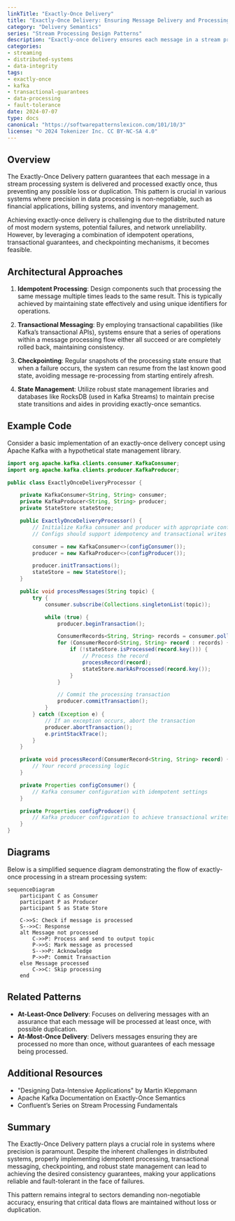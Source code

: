 ```yaml
---
linkTitle: "Exactly-Once Delivery"
title: "Exactly-Once Delivery: Ensuring Message Delivery and Processing Accuracy"
category: "Delivery Semantics"
series: "Stream Processing Design Patterns"
description: "Exactly-once delivery ensures each message in a stream processing system is delivered and processed exactly once without loss or duplication. This pattern is crucial for applications where precision and reliability in data processing are mandatory, such as financial transactions."
categories:
- streaming
- distributed-systems
- data-integrity
tags:
- exactly-once
- kafka
- transactional-guarantees
- data-processing
- fault-tolerance
date: 2024-07-07
type: docs
canonical: "https://softwarepatternslexicon.com/101/10/3"
license: "© 2024 Tokenizer Inc. CC BY-NC-SA 4.0"
---
```



## Overview

The Exactly-Once Delivery pattern guarantees that each message in a stream processing system is delivered and processed exactly once, thus preventing any possible loss or duplication. This pattern is crucial in various systems where precision in data processing is non-negotiable, such as financial applications, billing systems, and inventory management.

Achieving exactly-once delivery is challenging due to the distributed nature of most modern systems, potential failures, and network unreliability. However, by leveraging a combination of idempotent operations, transactional guarantees, and checkpointing mechanisms, it becomes feasible.

## Architectural Approaches

1. **Idempotent Processing**: Design components such that processing the same message multiple times leads to the same result. This is typically achieved by maintaining state effectively and using unique identifiers for operations.

2. **Transactional Messaging**: By employing transactional capabilities (like Kafka’s transactional APIs), systems ensure that a series of operations within a message processing flow either all succeed or are completely rolled back, maintaining consistency.

3. **Checkpointing**: Regular snapshots of the processing state ensure that when a failure occurs, the system can resume from the last known good state, avoiding message re-processing from starting entirely afresh.

4. **State Management**: Utilize robust state management libraries and databases like RocksDB (used in Kafka Streams) to maintain precise state transitions and aides in providing exactly-once semantics.

## Example Code

Consider a basic implementation of an exactly-once delivery concept using Apache Kafka with a hypothetical state management library.

```java
import org.apache.kafka.clients.consumer.KafkaConsumer;
import org.apache.kafka.clients.producer.KafkaProducer;

public class ExactlyOnceDeliveryProcessor {

    private KafkaConsumer<String, String> consumer;
    private KafkaProducer<String, String> producer;
    private StateStore stateStore;

    public ExactlyOnceDeliveryProcessor() {
        // Initialize Kafka consumer and producer with appropriate configs
        // Configs should support idempotency and transactional writes

        consumer = new KafkaConsumer<>(configConsumer());
        producer = new KafkaProducer<>(configProducer()); 

        producer.initTransactions();
        stateStore = new StateStore();
    }

    public void processMessages(String topic) {
        try {
            consumer.subscribe(Collections.singletonList(topic));

            while (true) {
                producer.beginTransaction();

                ConsumerRecords<String, String> records = consumer.poll(Duration.ofMillis(100));
                for (ConsumerRecord<String, String> record : records) {
                    if (!stateStore.isProcessed(record.key())) { 
                        // Process the record
                        processRecord(record);
                        stateStore.markAsProcessed(record.key());
                    }
                }

                // Commit the processing transaction
                producer.commitTransaction();
            }
        } catch (Exception e) {
            // If an exception occurs, abort the transaction
            producer.abortTransaction();
            e.printStackTrace();
        }
    }

    private void processRecord(ConsumerRecord<String, String> record) {
        // Your record processing logic
    }

    private Properties configConsumer() {
        // Kafka consumer configuration with idempotent settings
    }

    private Properties configProducer() {
        // Kafka producer configuration to achieve transactional writes
    }
}
```

## Diagrams

Below is a simplified sequence diagram demonstrating the flow of exactly-once processing in a stream processing system:

```mermaid
sequenceDiagram
    participant C as Consumer
    participant P as Producer
    participant S as State Store
  
    C->>S: Check if message is processed
    S-->>C: Response
    alt Message not processed
        C->>P: Process and send to output topic
        P->>S: Mark message as processed
        S-->>P: Acknowledge
        P->>P: Commit Transaction
    else Message processed
        C->>C: Skip processing
    end
```

## Related Patterns

- **At-Least-Once Delivery**: Focuses on delivering messages with an assurance that each message will be processed at least once, with possible duplication.
- **At-Most-Once Delivery**: Delivers messages ensuring they are processed no more than once, without guarantees of each message being processed.

## Additional Resources

- "Designing Data-Intensive Applications" by Martin Kleppmann
- Apache Kafka Documentation on Exactly-Once Semantics
- Confluent’s Series on Stream Processing Fundamentals

## Summary

The Exactly-Once Delivery pattern plays a crucial role in systems where precision is paramount. Despite the inherent challenges in distributed systems, properly implementing idempotent processing, transactional messaging, checkpointing, and robust state management can lead to achieving the desired consistency guarantees, making your applications reliable and fault-tolerant in the face of failures.

This pattern remains integral to sectors demanding non-negotiable accuracy, ensuring that critical data flows are maintained without loss or duplication.
